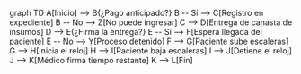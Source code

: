 graph TD
    A[Inicio] --> B{¿Pago anticipado?}
    B -- Sí --> C[Registro en expediente]
    B -- No --> Z[No puede ingresar]
    C --> D[Entrega de canasta de insumos]
    D --> E{¿Firma la entrega?}
    E -- Sí --> F[Espera llegada del paciente]
    E -- No --> Y[Proceso detenido]
    F --> G[Paciente sube escaleras]
    G --> H[Inicia el reloj]
    H --> I[Paciente baja escaleras]
    I --> J[Detiene el reloj]
    J --> K[Médico firma tiempo restante]
    K --> L[Fin]
